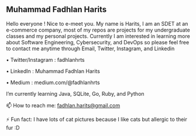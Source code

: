 ## Muhammad Fadhlan Harits

Hello everyone ! Nice to e-meet you. My name is Harits, I am an SDET at an e-commerce company, most of my repos are projects for my undergraduate classes and my personal projects. Currently I am interested in learning more about Software Engineering, Cybersecurity, and DevOps so please feel free to contact me anytime through Email, Twitter, Instagram, and Linkedin

• Twitter/Instagram : fadhlanhrts

• LinkedIn : Muhammad Fadhlan Harits

• Medium : medium.com/@fadhlanhrts

I’m currently learning Java, SQLite, Go, Ruby, and Python

📫 How to reach me: 
fadhlan.harits@gmail.com

⚡ Fun fact: I have lots of cat pictures because I like cats but allergic to their fur :D

<!--
**fadhlanhrts/fadhlanhrts** is a ✨ _special_ ✨ repository because its `README.md` (this file) appears on your GitHub profile.

Here are some ideas to get you started:

- 🔭 I’m currently working on ...
- 🌱 I’m currently learning ...
- 👯 I’m looking to collaborate on ...
- 🤔 I’m looking for help with ...
- 💬 Ask me about ...
- 📫 How to reach me: ...
- 😄 Pronouns: ...
- ⚡ Fun fact: ...
-->
